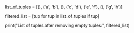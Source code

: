 list_of_tuples = [(), ('a', 'b'), (), ('c', 'd'), ('e', 'f'), (), ('g', 'h')]


filtered_list = [tup for tup in list_of_tuples if tup]

print("List of tuples after removing empty tuples:", filtered_list)
